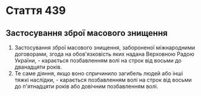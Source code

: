 Cтаття 439
====
Застосування зброї масового знищення
----
1. Застосування зброї масового знищення, забороненої міжнародними договорами, згода на обов'язковість яких надана Верховною Радою України, -
карається позбавленням волі на строк від восьми до дванадцяти років.
2. Те саме діяння, якщо воно спричинило загибель людей або інші тяжкі наслідки, -
карається позбавленням волі на строк від восьми до п'ятнадцяти років або довічним позбавленням волі.

